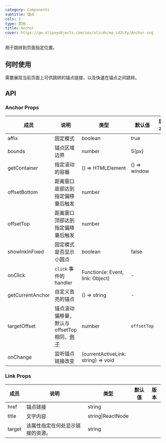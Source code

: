 ```yaml
---
category: Components
subtitle: 锚点
cols: 2
type: 其他
title: Anchor
cover: https://gw.alipayobjects.com/zos/alicdn/ep_L42LFy/Anchor.svg
---
```


用于跳转到页面指定位置。

## 何时使用

需要展现当前页面上可供跳转的锚点链接，以及快速在锚点之间跳转。

## API

### Anchor Props

| 成员 | 说明 | 类型 | 默认值 | 版本 |
| --- | --- | --- | --- | --- |
| affix | 固定模式 | boolean | true |  |
| bounds | 锚点区域边界 | number | 5(px) |  |
| getContainer | 指定滚动的容器 | () => HTMLElement | () => window |  |
| offsetBottom | 距离窗口底部达到指定偏移量后触发 | number |  |  |
| offsetTop | 距离窗口顶部达到指定偏移量后触发 | number |  |  |
| showInkInFixed | 固定模式是否显示小圆点 | boolean | false |  |
| onClick | `click` 事件的 handler | Function(e: Event, link: Object) | - |  |
| getCurrentAnchor | 自定义高亮的锚点 | () => string | - |  |
| targetOffset | 锚点滚动偏移量，默认与 offsetTop 相同，[例子](#components-anchor-demo-targetOffset) | number | `offsetTop` |  |
| onChange | 监听锚点链接改变 | (currentActiveLink: string) => void |  |  |

### Link Props

| 成员   | 说明                             | 类型              | 默认值 | 版本 |
| ------ | -------------------------------- | ----------------- | ------ | ---- |
| href   | 锚点链接                         | string            |        |      |
| title  | 文字内容                         | string\|ReactNode |        |      |
| target | 该属性指定在何处显示链接的资源。 | string            |        |      |

